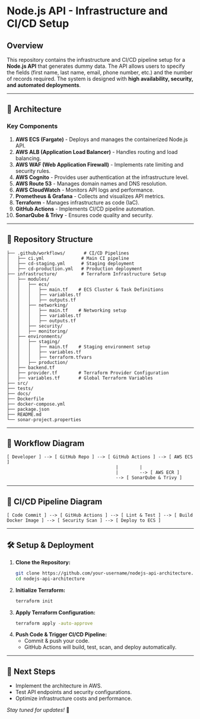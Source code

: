 # Node.js API - Infrastructure and CI/CD Setup

## Overview

This repository contains the infrastructure and CI/CD pipeline setup for a **Node.js API** that generates dummy data. The API allows users to specify the fields (first name, last name, email, phone number, etc.) and the number of records required. The system is designed with **high availability, security, and automated deployments**.

---

## 📌 **Architecture**

### **Key Components**

1. **AWS ECS (Fargate)** - Deploys and manages the containerized Node.js API.
2. **AWS ALB (Application Load Balancer)** - Handles routing and load balancing.
3. **AWS WAF (Web Application Firewall)** - Implements rate limiting and security rules.
4. **AWS Cognito** - Provides user authentication at the infrastructure level.
5. **AWS Route 53** - Manages domain names and DNS resolution.
6. **AWS CloudWatch** - Monitors API logs and performance.
7. **Prometheus & Grafana** - Collects and visualizes API metrics.
8. **Terraform** - Manages infrastructure as code (IaC).
9. **GitHub Actions** - Implements CI/CD pipeline automation.
10. **SonarQube & Trivy** - Ensures code quality and security.

---

## 📂 **Repository Structure**

```plaintext
├── .github/workflows/       # CI/CD Pipelines
│   ├── ci.yml              # Main CI pipeline
│   ├── cd-staging.yml      # Staging deployment
│   ├── cd-production.yml   # Production deployment
├── infrastructure/         # Terraform Infrastructure Setup
│   ├── modules/           
│   │   ├── ecs/           
│   │   │   ├── main.tf    # ECS Cluster & Task Definitions
│   │   │   ├── variables.tf
│   │   │   ├── outputs.tf 
│   │   ├── networking/    
│   │   │   ├── main.tf    # Networking setup
│   │   │   ├── variables.tf
│   │   │   ├── outputs.tf 
│   │   ├── security/      
│   │   ├── monitoring/    
│   ├── environments/      
│   │   ├── staging/       
│   │   │   ├── main.tf    # Staging environment setup
│   │   │   ├── variables.tf
│   │   │   ├── terraform.tfvars 
│   │   ├── production/    
│   ├── backend.tf         
│   ├── provider.tf        # Terraform Provider Configuration
│   ├── variables.tf       # Global Terraform Variables
├── src/                   
├── tests/                 
├── docs/                  
├── Dockerfile             
├── docker-compose.yml     
├── package.json           
├── README.md              
└── sonar-project.properties 
```

---

## 📜 **Workflow Diagram**

```plaintext
[ Developer ] --> [ GitHub Repo ] --> [ GitHub Actions ] --> [ AWS ECS ]
                                         |        |
                                         |        --> [ AWS ECR ]
                                         --> [ SonarQube & Trivy ]
```

---

## 📜 **CI/CD Pipeline Diagram**

```plaintext
[ Code Commit ] --> [ GitHub Actions ] --> [ Lint & Test ] --> [ Build Docker Image ] --> [ Security Scan ] --> [ Deploy to ECS ]
```

---

## 🛠 **Setup & Deployment**

1. **Clone the Repository:**
   ```sh
   git clone https://github.com/your-username/nodejs-api-architecture.git
   cd nodejs-api-architecture
   ```
2. **Initialize Terraform:**
   ```sh
   terraform init
   ```
3. **Apply Terraform Configuration:**
   ```sh
   terraform apply -auto-approve
   ```
4. **Push Code & Trigger CI/CD Pipeline:**
   - Commit & push your code.
   - GitHub Actions will build, test, scan, and deploy automatically.

---

## 📌 **Next Steps**

- Implement the architecture in AWS.
- Test API endpoints and security configurations.
- Optimize infrastructure costs and performance.

*Stay tuned for updates!* 🚀

